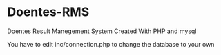 # Doentes-RMS
Doentes Result Manegement System Created With PHP and mysql

You have to edit inc/connection.php to change the database to your own
